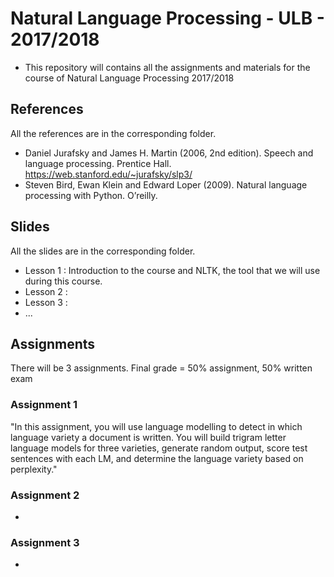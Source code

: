 # Natural Language Processing - ULB - 2017/2018
- This repository will contains all the assignments and materials for
  the course of Natural Language Processing 2017/2018
  
## References
All the references are in the corresponding folder.
- Daniel Jurafsky and James H. Martin (2006, 2nd edition). Speech and language processing. Prentice Hall. https://web.stanford.edu/~jurafsky/slp3/
- Steven Bird, Ewan Klein and Edward Loper (2009). Natural language processing with Python. O’reilly.

## Slides
All the slides are in the corresponding folder.
- Lesson 1 : Introduction to the course and NLTK, the tool that we will use during this course.
- Lesson 2 :
- Lesson 3 : 
- ...

## Assignments
There will be 3 assignments. Final grade = 50% assignment, 50% written exam

### Assignment 1
"In this assignment, you will use language modelling to detect in which language variety a document is written.
You will build trigram letter language models for three varieties, generate random output, score test sentences
with each LM, and determine the language variety based on perplexity."


### Assignment 2
-

### Assignment 3
-

